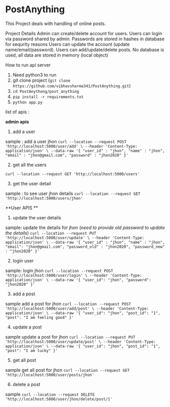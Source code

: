 # PostAnything
This Project deals with handling of online posts.

Project Details 
Admin can create/delete account for users.
Users can login via password shared by admin.
Passwords are stored in hashes in database for sequrity reasons
Users can update the account (update name/email/password).
Users can add/update/delete posts.
No database is used, all data are stored in memory (local object)


How to run api server
1. Need python3 to run
2. git clone project (`git clone https://github.com/vibhavsharma341/PostAnything.git`)
3. `cd PostAnythong/post_anything`
4. `pip install -r requirements.txt`
5. `python app.py`


list of apis :

**admin apis**

1. add a user

sample : 
add a user jhon
`
curl --location --request POST 'http://localhost:5000/user/add' \
--header 'Content-Type: application/json' \
--data-raw '{
    "user_id" : "jhon",
    "name" : "jhon",
    "email" : "jhon@gmail.com",
    "password" : "jhon2020"
}'
`

2. get all the users 

`curl --location --request GET 'http://localhost:5000/users'`

3. get the user detail

sample :
to see user jhon details
`curl --location --request GET 'http://localhost:5000/users/jhon'`


**User APIS **

1. update the user details 

sample:
update the details for jhon (*need to provide old password to update the details*)
`
curl --location --request PUT 'http://localhost:5000/user/update' \
--header 'Content-Type: application/json' \
--data-raw '{
    "user_id" : "jhon",
    "name" : "jhon",
    "email": "jhon@gmail.com",
    "password_old" : "jhon2020",
    "password_new" : "jhon2020"
}'
`

2. login user

sample:
login jhon
`
curl --location --request POST 'http://localhost:5000/user/login' \
--header 'Content-Type: application/json' \
--data-raw '{
    "user_id": "jhon",
    "password": "jhon2020"
}'
`

3. add a post 

sample
add a post for jhon
`
curl --location --request POST 'http://localhost:5000/user/add/post' \
--header 'Content-Type: application/json' \
--data-raw '{
    "user_id": "jhon",
    "post_id": "1",
    "post": "I am feeling good"
}'
`

4. update a post 

sample 
update a post for jhon
`
curl --location --request PUT 'http://localhost:5000/user/update/post' \
--header 'Content-Type: application/json' \
--data-raw '{
    "user_id": "jhon",
    "post_id": "1",
    "post": "I am lucky"
}'
`

5. get all post 

sample
get all post for jhon
`
curl --location --request GET 'http://localhost:5000/user/posts/jhon'
`

6. delete a post 

sample 
`curl --location --request DELETE 'http://localhost:5000/user/jhon/delete/post/1'`
